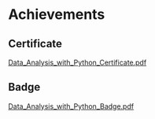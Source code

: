 

# Achievements
## Certificate
[Data_Analysis_with_Python_Certificate.pdf](https://prod-files-secure.s3.us-west-2.amazonaws.com/03e82b26-cccb-4906-bb56-adabcbdc0655/1aa3a050-2338-4a85-85d5-899bad17a31c/Data_Analysis_with_Python_Certificate.pdf?X-Amz-Algorithm=AWS4-HMAC-SHA256&X-Amz-Content-Sha256=UNSIGNED-PAYLOAD&X-Amz-Credential=ASIAZI2LB466WVALUXWB%2F20250205%2Fus-west-2%2Fs3%2Faws4_request&X-Amz-Date=20250205T062030Z&X-Amz-Expires=3600&X-Amz-Security-Token=IQoJb3JpZ2luX2VjECYaCXVzLXdlc3QtMiJGMEQCIEzkEkiwZJg15a0yPSs3kIvYiCGJRgA7qRi71rD4SCKNAiALgA2vAOSSyjAR8dTcPmx71ARA18XaDouAJVPHg12nhCr%2FAwg%2FEAAaDDYzNzQyMzE4MzgwNSIM05GmaJaVgm0OHrZ0KtwDlWl5G0eQpplZAeP77RWTlBhq%2FjYzO7zQY%2BhdD%2BBhJcfX8WYoSHoNttaTicSRExe8INOhkIyrUzeJTxTyxn10k4ZhStaGLQEkSwkmp3wrWlMQz0JhyTOZfUD%2B%2BqCgLq%2F8%2BqzhtgmpnwkAm%2BI0BlkCLX0q8ioAfEob4%2Fm5YotYx4TjCgdN5Zmcpz32l50gSaCRSHAKIHktstHNmbw%2F2UdkAtrwBqhO8x%2B6iKEP3tXkbrg6VRUgXLxH1buB6vr%2FyCANP84l%2B6g6emEnbflWxf0PpuFAr8XoXEwrbaONPI4Fk9d7gU9aGjPnVrsH7ZC3i1dOgPwjoDD5QdxzmZiQpfXWWwCfTGyLldYq3uFIocxGwOJRrTy69p%2FTh7H1WmV%2B873jYthzbiUVOtnebtBWwmZSvqliHelpTaaXuSZJO8wb4Li0eDoRrqTFO0aZ%2FB9baWeOFWsEgw%2FXaPjxydhZf55IpIMJRm9WPSuH0VDaFl4uNzxIXKwGGjk01ER96ts6BtLeT7CaVEkIUTkIXH2uw%2B8SKKbzzrLuKGD2JzkudIuy2fkg01KML0y4XgqsDDXotZJ4t43rBotGtQosUGbnnWcUcOIxiwmzFZb0s5FRk6Efj%2BFcnmIjfXVsW0CpvLgw3vmLvQY6pgFKXVIJUAhclcwEEFDb%2FiNvIrKXZNrMP5HQs3vUXn2GwiHxhVYrnUWtiJyffgBDnErpm7uWiFWPYx9z2uF%2FhASg%2F3Lgvv13QUwqKicKRzXHfSBHe0gzuU5LUngdPmok7mYlGcMS7l%2FExxVb0e2aOF873HLTeIE%2FFI8D%2BjuruS1cCsvNaH1XgH49nBXSwnklHmF5x17brt8oZV7BwSq08W%2Bz%2BSmWRynd&X-Amz-Signature=cc2f055a7e6e0382e8b04781d6a2d30a6819f0d0dbf85882c556b355ad20993f&X-Amz-SignedHeaders=host&x-id=GetObject)
## Badge
[Data_Analysis_with_Python_Badge.pdf](https://prod-files-secure.s3.us-west-2.amazonaws.com/03e82b26-cccb-4906-bb56-adabcbdc0655/4fa9bcf8-b584-40dd-8775-c0bfadf6a6f0/Data_Analysis_with_Python_Badge.pdf?X-Amz-Algorithm=AWS4-HMAC-SHA256&X-Amz-Content-Sha256=UNSIGNED-PAYLOAD&X-Amz-Credential=ASIAZI2LB466WVALUXWB%2F20250205%2Fus-west-2%2Fs3%2Faws4_request&X-Amz-Date=20250205T062030Z&X-Amz-Expires=3600&X-Amz-Security-Token=IQoJb3JpZ2luX2VjECYaCXVzLXdlc3QtMiJGMEQCIEzkEkiwZJg15a0yPSs3kIvYiCGJRgA7qRi71rD4SCKNAiALgA2vAOSSyjAR8dTcPmx71ARA18XaDouAJVPHg12nhCr%2FAwg%2FEAAaDDYzNzQyMzE4MzgwNSIM05GmaJaVgm0OHrZ0KtwDlWl5G0eQpplZAeP77RWTlBhq%2FjYzO7zQY%2BhdD%2BBhJcfX8WYoSHoNttaTicSRExe8INOhkIyrUzeJTxTyxn10k4ZhStaGLQEkSwkmp3wrWlMQz0JhyTOZfUD%2B%2BqCgLq%2F8%2BqzhtgmpnwkAm%2BI0BlkCLX0q8ioAfEob4%2Fm5YotYx4TjCgdN5Zmcpz32l50gSaCRSHAKIHktstHNmbw%2F2UdkAtrwBqhO8x%2B6iKEP3tXkbrg6VRUgXLxH1buB6vr%2FyCANP84l%2B6g6emEnbflWxf0PpuFAr8XoXEwrbaONPI4Fk9d7gU9aGjPnVrsH7ZC3i1dOgPwjoDD5QdxzmZiQpfXWWwCfTGyLldYq3uFIocxGwOJRrTy69p%2FTh7H1WmV%2B873jYthzbiUVOtnebtBWwmZSvqliHelpTaaXuSZJO8wb4Li0eDoRrqTFO0aZ%2FB9baWeOFWsEgw%2FXaPjxydhZf55IpIMJRm9WPSuH0VDaFl4uNzxIXKwGGjk01ER96ts6BtLeT7CaVEkIUTkIXH2uw%2B8SKKbzzrLuKGD2JzkudIuy2fkg01KML0y4XgqsDDXotZJ4t43rBotGtQosUGbnnWcUcOIxiwmzFZb0s5FRk6Efj%2BFcnmIjfXVsW0CpvLgw3vmLvQY6pgFKXVIJUAhclcwEEFDb%2FiNvIrKXZNrMP5HQs3vUXn2GwiHxhVYrnUWtiJyffgBDnErpm7uWiFWPYx9z2uF%2FhASg%2F3Lgvv13QUwqKicKRzXHfSBHe0gzuU5LUngdPmok7mYlGcMS7l%2FExxVb0e2aOF873HLTeIE%2FFI8D%2BjuruS1cCsvNaH1XgH49nBXSwnklHmF5x17brt8oZV7BwSq08W%2Bz%2BSmWRynd&X-Amz-Signature=506df760ae8a258c74688d55b106bc07caa9eb4091d06f79638c51eb1e2b6b8c&X-Amz-SignedHeaders=host&x-id=GetObject)
